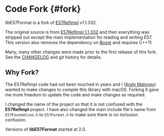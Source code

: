 # Code Fork {#fork}

libE57Format is a fork of [E57RefImpl](https://sourceforge.net/projects/e57-3d-imgfmt/) v1.1.332.

The original source is from [E57RefImpl 1.1.332](https://sourceforge.net/projects/e57-3d-imgfmt/files/E57Refimpl-src/) and then everything was stripped out except the main implementation for reading and writing E57. This version also removes the dependency on [Boost](http://www.boost.org/) and requires C++11.

Many, many other changes were made prior to the first release of this fork. See the [CHANGELOG](https://github.com/asmaloney/libE57Format/CHANGELOG.md) and git history for details.

## Why Fork?

The E57RefImpl code had not been touched in years and I ([Andy Maloney](https://github.com/asmaloney/)) wanted to make changes to compile this library with macOS. Forking it gave me more freedom to update the code and make changes as required.

I changed the name of the project so that it is not confused with the **E57RefImpl** project. I have also changed the main include file's name from `E57Foundation.h` to `E57Format.h` to make sure there is no inclusion confusion.

Versions of **libE57Format** started at 2.0.
